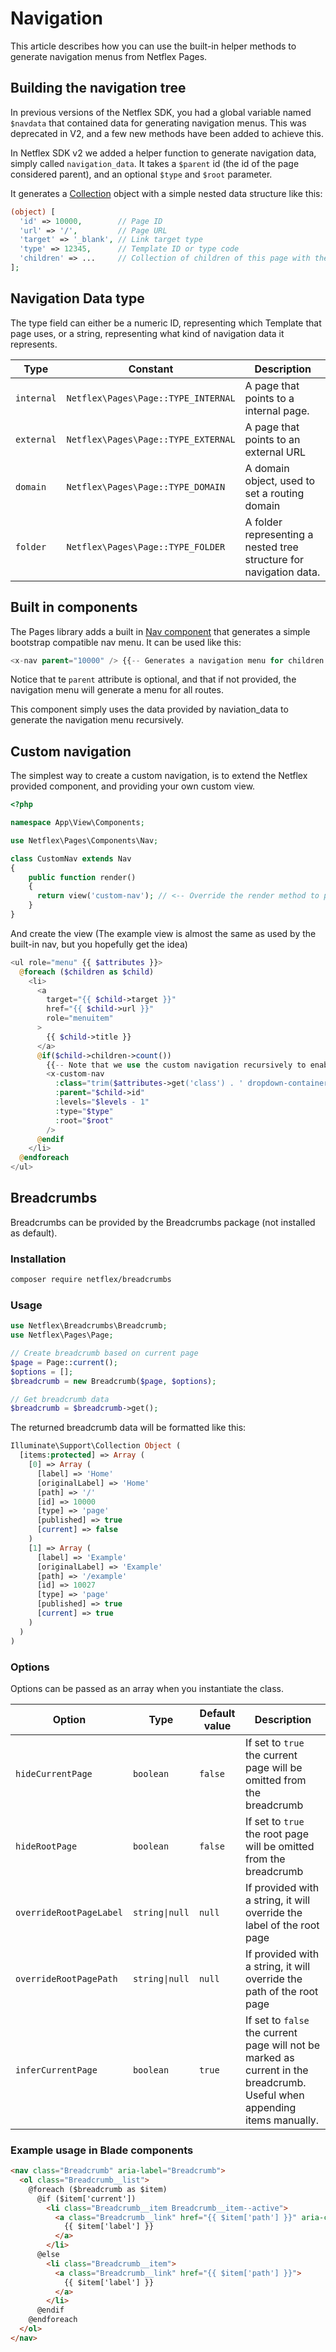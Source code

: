 # Navigation

This article describes how you can use the built-in helper methods to generate navigation menus from Netflex Pages.

## Building the navigation tree

In previous versions of the Netflex SDK, you had a global variable named `$navdata` that contained data for generating navigation menus.
This was deprecated in V2, and a few new methods have been added to achieve this.

In Netflex SDK v2 we added a helper function to generate navigation data, simply called `navigation_data`.
It takes a `$parent` id (the id of the page considered parent), and an optional `$type` and `$root` parameter.

It generates a [Collection](https://laravel.com/docs/7.x/collections) object with a simple nested data structure like this:

```php
(object) [
  'id' => 10000,        // Page ID
  'url' => '/',         // Page URL
  'target' => '_blank', // Link target type
  'type' => 12345,      // Template ID or type code
  'children' => ...     // Collection of children of this page with the same data structure
];
```

## Navigation Data type

The type field can either be a numeric ID, representing which Template that page uses, or a string, representing what kind of navigation data it represents.

| Type       | Constant                            | Description                                                  |
| ---------- | ----------------------------------- | ------------------------------------------------------------ |
| `internal` | `Netflex\Pages\Page::TYPE_INTERNAL` | A page that points to a internal page.                       |
| `external` | `Netflex\Pages\Page::TYPE_EXTERNAL` | A page that points to an external URL                        |
| `domain`   | `Netflex\Pages\Page::TYPE_DOMAIN`   | A domain object, used to set a routing domain                |
| `folder`   | `Netflex\Pages\Page::TYPE_FOLDER`   | A folder representing a nested tree structure for navigation data. |

## Built in components

The Pages library adds a built in [Nav component](https://github.com/netflex-sdk/pages/blob/master/src/Components/Nav.php) that generates a simple bootstrap compatible nav menu.
It can be used like this:

```php
<x-nav parent="10000" /> {{-- Generates a navigation menu for children in page 10000 --}}
```

Notice that te `parent` attribute is optional, and that if not provided, the navigation menu will generate a menu for all routes.

This component simply uses the data provided by naviation_data to generate the navigation menu recursively.

## Custom navigation

The simplest way to create a custom navigation, is to extend the Netflex provided component, and providing your own custom view.

```php
<?php

namespace App\View\Components;

use Netflex\Pages\Components\Nav;

class CustomNav extends Nav
{
    public function render()
    {
      return view('custom-nav'); // <-- Override the render method to provide your own view
    }
}
```

And create the view (The example view is almost the same as used by the built-in nav, but you hopefully get the idea)

```php
<ul role="menu" {{ $attributes }}>
  @foreach ($children as $child)
    <li>
      <a
        target="{{ $child->target }}"
        href="{{ $child->url }}"
        role="menuitem"
      >
        {{ $child->title }}
      </a>
      @if($child->children->count())
        {{-- Note that we use the custom navigation recursively to enable sub menus --}}
        <x-custom-nav
          :class="trim($attributes->get('class') . ' dropdown-container')"
          :parent="$child->id"
          :levels="$levels - 1"
          :type="$type"
          :root="$root"
        />
      @endif
    </li>
  @endforeach
</ul>
```

## Breadcrumbs

Breadcrumbs can be provided by the Breadcrumbs package (not installed as default).

### Installation

```bash
composer require netflex/breadcrumbs
```

### Usage
```php
use Netflex\Breadcrumbs\Breadcrumb;
use Netflex\Pages\Page;

// Create breadcrumb based on current page
$page = Page::current();
$options = [];
$breadcrumb = new Breadcrumb($page, $options);

// Get breadcrumb data
$breadcrumb = $breadcrumb->get();
```

The returned breadcrumb data will be formatted like this:
```php
Illuminate\Support\Collection Object (
  [items:protected] => Array (
    [0] => Array (
      [label] => 'Home'
      [originalLabel] => 'Home'
      [path] => '/'
      [id] => 10000
      [type] => 'page'
      [published] => true
      [current] => false
    )
    [1] => Array (
      [label] => 'Example'
      [originalLabel] => 'Example'
      [path] => '/example'
      [id] => 10027
      [type] => 'page'
      [published] => true
      [current] => true
    )
  )
)
```

### Options
Options can be passed as an array when you instantiate the class.

| Option | Type | Default value | Description |
|---|---|---|---|
| `hideCurrentPage` | `boolean` | `false` | If set to `true` the current page will be omitted from the breadcrumb |
| `hideRootPage` | `boolean` | `false` | If set to `true` the root page will be omitted from the breadcrumb |
| `overrideRootPageLabel` | `string\|null` | `null` | If provided with a string, it will override the label of the root page |
| `overrideRootPagePath` | `string\|null` | `null` | If provided with a string, it will override the path of the root page |
| `inferCurrentPage` | `boolean` | `true` | If set to `false` the current page will not be marked as current in the breadcrumb. Useful when appending items manually. |

### Example usage in Blade components
```html
<nav class="Breadcrumb" aria-label="Breadcrumb">
  <ol class="Breadcrumb__list">
    @foreach ($breadcrumb as $item)
      @if ($item['current'])
        <li class="Breadcrumb__item Breadcrumb__item--active">
          <a class="Breadcrumb__link" href="{{ $item['path'] }}" aria-current="page">
            {{ $item['label'] }}
          </a>
        </li>
      @else
        <li class="Breadcrumb__item">
          <a class="Breadcrumb__link" href="{{ $item['path'] }}">
            {{ $item['label'] }}
          </a>
        </li>
      @endif
    @endforeach
  </ol>
</nav>
```
